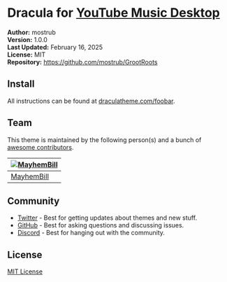 # Dracula for [YouTube Music Desktop](https://ytmdesktop.app/)

**Author:** mostrub  
**Version:** 1.0.0  
**Last Updated:** February 16, 2025  
**License:** MIT  
**Repository:** https://github.com/mostrub/GrootRoots

## Install

All instructions can be found at [draculatheme.com/foobar](https://draculatheme.com/foobar).

## Team

This theme is maintained by the following person(s) and a bunch of [awesome contributors](https://github.com/dracula/foobar/graphs/contributors).

| [![MayhemBill](https://github.com/MayhemBill.png?size=100)](https://github.com/MayhemBill) |
| ------------------------------------------------------------------------------------------ |
| [MayhemBill](https://github.com/MayhemBill)                                                |

## Community

- [Twitter](https://twitter.com/draculatheme) - Best for getting updates about themes and new stuff.
- [GitHub](https://github.com/dracula/dracula-theme/discussions) - Best for asking questions and discussing issues.
- [Discord](https://draculatheme.com/discord-invite) - Best for hanging out with the community.

## License

[MIT License](./LICENSE)
